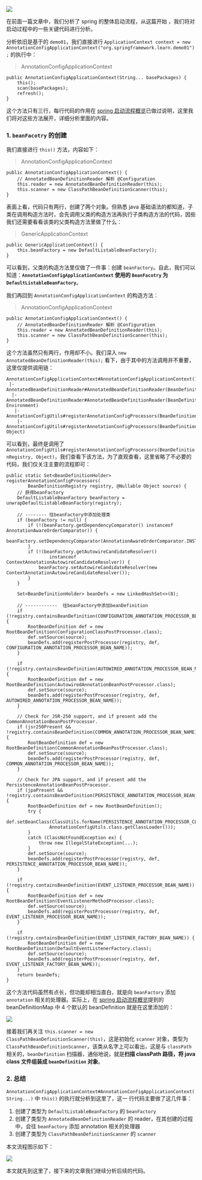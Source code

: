 ![](https://java-tutorial.oss-cn-shanghai.aliyuncs.com/up-07194ddebd25cb2b71ee5e422bf84e8a397.png)

在前面一篇文章中，我们分析了 spring 的整体启动流程，从这篇开始 ，我们将对启动过程中的一些关键代码进行分析。

分析依旧是基于的 `demo01`，我们直接进行 `ApplicationContext context = new AnnotationConfigApplicationContext("org.springframework.learn.demo01");` 的执行中：

> AnnotationConfigApplicationContext

```
public AnnotationConfigApplicationContext(String... basePackages) {
    this();
    scan(basePackages);
    refresh();
}

```

这个方法只有三行，每行代码的作用在 [spring 启动流程概览](https://my.oschina.net/funcy/blog/4597493 "spring启动流程概览")已做过说明，这里我们将对这些方法展开，详细分析里面的内容。

### 1. `beanFacotry` 的创建

我们直接进行 `this()` 方法，内容如下：

> AnnotationConfigApplicationContext

```
public AnnotationConfigApplicationContext() {
    // AnnotatedBeanDefinitionReader 解析 @Configuration
    this.reader = new AnnotatedBeanDefinitionReader(this);
    this.scanner = new ClassPathBeanDefinitionScanner(this);
}

```

表面上看，代码只有两行，创建了两个对象。但熟悉 java 基础语法的都知道，子类在调用构造方法时，会先调用父类的构造方法再执行子类构造方法的代码，因些我们还需要看看该类的父类构造方法里做了什么：

> GenericApplicationContext

```
public GenericApplicationContext() {
    this.beanFactory = new DefaultListableBeanFactory();
}

```

可以看到，父类的构造方法里仅做了一件事：创建 `beanFactory`。自此，我们可以知道：**`AnnotationConfigApplicationContext` 使用的 `BeanFacotry` 为 `DefaultListableBeanFactory`**。

我们再回到 `AnnotationConfigApplicationContext` 的构造方法：

> AnnotationConfigApplicationContext

```
public AnnotationConfigApplicationContext() {
    // AnnotatedBeanDefinitionReader 解析 @Configuration
    this.reader = new AnnotatedBeanDefinitionReader(this);
    this.scanner = new ClassPathBeanDefinitionScanner(this);
}

```

这个方法虽然只有两行，作用却不小。我们深入 `new AnnotatedBeanDefinitionReader(this);` 看下，由于其中的方法调用并不重要，这里仅提供调用链：

```
AnnotationConfigApplicationContext#AnnotationConfigApplicationContext()
 |-AnnotatedBeanDefinitionReader#AnnotatedBeanDefinitionReader(BeanDefinitionRegistry)
  |-AnnotatedBeanDefinitionReader#AnnotatedBeanDefinitionReader(BeanDefinitionRegistry, Environment)
   |-AnnotationConfigUtils#registerAnnotationConfigProcessors(BeanDefinitionRegistry)
    |-AnnotationConfigUtils#registerAnnotationConfigProcessors(BeanDefinitionRegistry, Object)

```

可以看到，最终是调用了 `AnnotationConfigUtils#registerAnnotationConfigProcessors(BeanDefinitionRegistry, Object)`，我们查看下该方法，为了直观查看，这里省略了不必要的代码，我们仅关注主要的流程即可：

```
public static Set<BeanDefinitionHolder> registerAnnotationConfigProcessors(
        BeanDefinitionRegistry registry, @Nullable Object source) {
    // 获得beanFactory
    DefaultListableBeanFactory beanFactory = unwrapDefaultListableBeanFactory(registry);

    // -------- 往beanFactory中添加处理类
    if (beanFactory != null) {
        if (!(beanFactory.getDependencyComparator() instanceof AnnotationAwareOrderComparator)) {
        beanFactory.setDependencyComparator(AnnotationAwareOrderComparator.INSTANCE);
        }
        if (!(beanFactory.getAutowireCandidateResolver() 
                instanceof ContextAnnotationAutowireCandidateResolver)) {
            beanFactory.setAutowireCandidateResolver(new ContextAnnotationAutowireCandidateResolver());
        }
    }

    Set<BeanDefinitionHolder> beanDefs = new LinkedHashSet<>(8);

    // ------------  往beanFactory中添加beanDefinition
    if (!registry.containsBeanDefinition(CONFIGURATION_ANNOTATION_PROCESSOR_BEAN_NAME)) {
        RootBeanDefinition def = new RootBeanDefinition(ConfigurationClassPostProcessor.class);
        def.setSource(source);
        beanDefs.add(registerPostProcessor(registry, def, CONFIGURATION_ANNOTATION_PROCESSOR_BEAN_NAME));
    }

    if (!registry.containsBeanDefinition(AUTOWIRED_ANNOTATION_PROCESSOR_BEAN_NAME)) {
        RootBeanDefinition def = new RootBeanDefinition(AutowiredAnnotationBeanPostProcessor.class);
        def.setSource(source);
        beanDefs.add(registerPostProcessor(registry, def, AUTOWIRED_ANNOTATION_PROCESSOR_BEAN_NAME));
    }

    // Check for JSR-250 support, and if present add the CommonAnnotationBeanPostProcessor.
    if (jsr250Present && !registry.containsBeanDefinition(COMMON_ANNOTATION_PROCESSOR_BEAN_NAME)) {
        RootBeanDefinition def = new RootBeanDefinition(CommonAnnotationBeanPostProcessor.class);
        def.setSource(source);
        beanDefs.add(registerPostProcessor(registry, def, COMMON_ANNOTATION_PROCESSOR_BEAN_NAME));
    }

    // Check for JPA support, and if present add the PersistenceAnnotationBeanPostProcessor.
    if (jpaPresent && !registry.containsBeanDefinition(PERSISTENCE_ANNOTATION_PROCESSOR_BEAN_NAME)) {
        RootBeanDefinition def = new RootBeanDefinition();
        try {
            def.setBeanClass(ClassUtils.forName(PERSISTENCE_ANNOTATION_PROCESSOR_CLASS_NAME,
                AnnotationConfigUtils.class.getClassLoader()));
        }
        catch (ClassNotFoundException ex) {
            throw new IllegalStateException(...);
        }
        def.setSource(source);
        beanDefs.add(registerPostProcessor(registry, def, PERSISTENCE_ANNOTATION_PROCESSOR_BEAN_NAME));
    }

    if (!registry.containsBeanDefinition(EVENT_LISTENER_PROCESSOR_BEAN_NAME)) {
        RootBeanDefinition def = new RootBeanDefinition(EventListenerMethodProcessor.class);
        def.setSource(source);
        beanDefs.add(registerPostProcessor(registry, def, EVENT_LISTENER_PROCESSOR_BEAN_NAME));
    }

    if (!registry.containsBeanDefinition(EVENT_LISTENER_FACTORY_BEAN_NAME)) {
        RootBeanDefinition def = new RootBeanDefinition(DefaultEventListenerFactory.class);
        def.setSource(source);
        beanDefs.add(registerPostProcessor(registry, def, EVENT_LISTENER_FACTORY_BEAN_NAME));
    }
    return beanDefs;
}

```

这个方法代码虽然有点长，但功能却相当直白，就是向 `beanFactory` 添加 `annotation` 相关的处理器。实际上，在 [spring 启动流程概览](https://my.oschina.net/funcy/blog/4597493 "spring启动流程概览")提到的 beanDefinitionMap 中 4 个默认的 beanDefinition 就是在这里添加的：

![](https://java-tutorial.oss-cn-shanghai.aliyuncs.com/up-a490052bdc1379ef24a7754c65584214c1c.png)

接着我们再关注 `this.scanner = new ClassPathBeanDefinitionScanner(this)`，这是初始化 `scanner` 对象，类型为 `ClassPathBeanDefinitionScanner`，该类从名字上可以看出，这是与 `classPath` 相关的，`beanDefinition` 扫描器，通俗地说，就是**扫描 classPath 路径，将 java class 文件组装成 `beanDefinition` 对象**。

### 2\. 总结

`AnnotationConfigApplicationContext#AnnotationConfigApplicationContext(String...)` 中 `this()` 的执行就分析到这里了，这一 行代码主要做了这几件事：

1.  创建了类型为 `DefaultListableBeanFactory` 的 `beanFactory`
2.  创建了类型为 `AnnotatedBeanDefinitionReader` 的 reader，在其创建的过程中，会往 `beanFactory` 添加 annotation 相关的处理器
3.  创建了类型为 `ClassPathBeanDefinitionScanner` 的 `scanner`

本文流程图示如下：

![](https://java-tutorial.oss-cn-shanghai.aliyuncs.com/up-b7a7a01b4d38769419a0e25e8f60037cbb5.png)

本文就先到这里了，接下来的文章我们继续分析后续的代码。